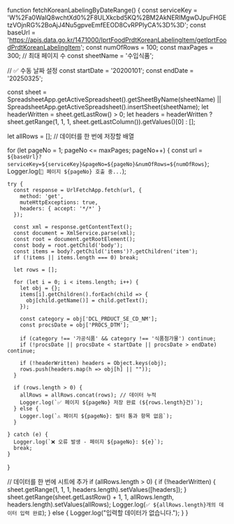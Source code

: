 function fetchKoreanLabelingByDateRange() {
  const serviceKey = 'W%2Fa0WaIQ8wchtXd0%2F8ULXkcbd5KQ%2BM2AkNERlMgwDJpuFHGEtzVOjnRG%2BoAjJ4Nu5gpveEmfEEOD8CvRPPlyCA%3D%3D';
  const baseUrl = 'https://apis.data.go.kr/1471000/IprtFoodPrdtKoreanLabelingItem/getIprtFoodPrdtKoreanLabelingItem';
  const numOfRows = 100;
  const maxPages = 300; // 최대 페이지 수
  const sheetName = '수입식품';

  // ✅ 수동 날짜 설정
  const startDate = '20200101';
  const endDate = '20250325';

  const sheet = SpreadsheetApp.getActiveSpreadsheet().getSheetByName(sheetName) || SpreadsheetApp.getActiveSpreadsheet().insertSheet(sheetName);
  let headerWritten = sheet.getLastRow() > 0;
  let headers = headerWritten ? sheet.getRange(1, 1, 1, sheet.getLastColumn()).getValues()[0] : [];

  let allRows = []; // 데이터를 한 번에 저장할 배열

  for (let pageNo = 1; pageNo <= maxPages; pageNo++) {
    const url = `${baseUrl}?serviceKey=${serviceKey}&pageNo=${pageNo}&numOfRows=${numOfRows}`;
    Logger.log(`🔄 페이지 ${pageNo} 호출 중...`);

    try {
      const response = UrlFetchApp.fetch(url, {
        method: 'get',
        muteHttpExceptions: true,
        headers: { accept: '*/*' }
      });

      const xml = response.getContentText();
      const document = XmlService.parse(xml);
      const root = document.getRootElement();
      const body = root.getChild('body');
      const items = body?.getChild('items')?.getChildren('item');
      if (!items || items.length === 0) break;

      let rows = [];

      for (let i = 0; i < items.length; i++) {
        let obj = {};
        items[i].getChildren().forEach(child => {
          obj[child.getName()] = child.getText();
        });

        const category = obj['DCL_PRDUCT_SE_CD_NM'];
        const procsDate = obj['PROCS_DTM'];

        if (category !== '가공식품' && category !== '식품첨가물') continue;
        if (!procsDate || procsDate < startDate || procsDate > endDate) continue;

        if (!headerWritten) headers = Object.keys(obj);
        rows.push(headers.map(h => obj[h] || ""));
      }

      if (rows.length > 0) {
        allRows = allRows.concat(rows); // 데이터 누적
        Logger.log(`✅ 페이지 ${pageNo} 저장 완료 (${rows.length}건)`);
      } else {
        Logger.log(`⚠️ 페이지 ${pageNo}: 필터 통과 항목 없음`);
      }

    } catch (e) {
      Logger.log(`❌ 오류 발생 - 페이지 ${pageNo}: ${e}`);
      break;
    }
  }

  // 데이터를 한 번에 시트에 추가
  if (allRows.length > 0) {
    if (!headerWritten) {
      sheet.getRange(1, 1, 1, headers.length).setValues([headers]);
    }
    sheet.getRange(sheet.getLastRow() + 1, 1, allRows.length, headers.length).setValues(allRows);
    Logger.log(`✅ ${allRows.length}개의 데이터 입력 완료`);
  } else {
    Logger.log("입력할 데이터가 없습니다.");
  }
}
